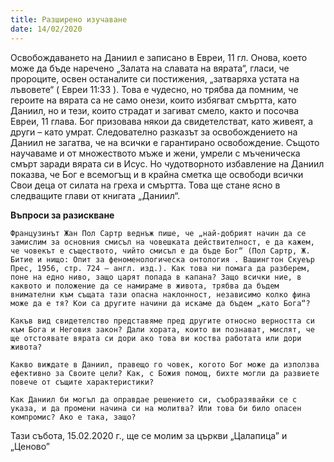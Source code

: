```yaml
---
title: Разширено изучаване
date: 14/02/2020
---
```


Освобождаването на Даниил е записано в Евреи, 11 гл. Онова, което може да бъде наречено „Залата на славата на вярата“, гласи, че пророците, освен останалите си постижения, „затваряха устата на лъвовете“ ( Евреи 11:33 ). Това е чудесно, но трябва да помним, че героите на вярата са не само онези, които избягват смъртта, като Даниил, но и тези, които страдат и загиват смело, както и посочва Евреи, 11 глава. Бог призовава някои да свидетелстват, като живеят, а други – като умрат. Следователно разказът за освобождението на Даниил не загатва, че на всички е гарантирано освобождение. Същото научаваме и от множеството мъже и жени, умрели с мъченическа смърт заради вярата си в Исус. Но чудотворното избавление на Даниил показва, че Бог е всемогъщ и в крайна сметка ще освободи всички Свои деца от силата на греха и смъртта. Това ще стане ясно в следващите глави от книгата „Даниил“.

**Въпроси за разискване**

`Французинът Жан Пол Сартр веднъж пише, че „най-добрият начин да се замислим за основния смисъл на човешката действителност, е да кажем, че човекът е съществото, чийто смисъл е да бъде Бог“ (Пол Сартр, Ж. Битие и нищо: Опит за феноменологическа онтология . Вашингтон Скуеър Прес, 1956, стр. 724 – англ. изд.). Как това ни помага да разберем, поне на едно ниво, защо царят попада в капана? Защо всички ние, в каквото и положение да се намираме в живота, трябва да бъдем внимателни към същата тази опасна наклонност, независимо колко фина може да е тя? Кои са другите начини да искаме да бъдем „като Бога“?`

`Какъв вид свидетелство представяме пред другите относно верността си към Бога и Неговия закон? Дали хората, които ви познават, мислят, че ще отстоявате вярата си дори ако това ви коства работата или дори живота?`

`Какво виждате в Даниил, правещо го човек, когото Бог може да използва ефективно за Своите цели? Как, с Божия помощ, бихте могли да развиете повече от същите характеристики?`

`Как Даниил би могъл да оправдае решението си, съобразявайки се с указа, и да промени начина си на молитва? Или това би било опасен компромис? Ако е така, защо?`

Тази събота, 15.02.2020 г., ще се молим за църкви „Цалапица” и „Ценово”